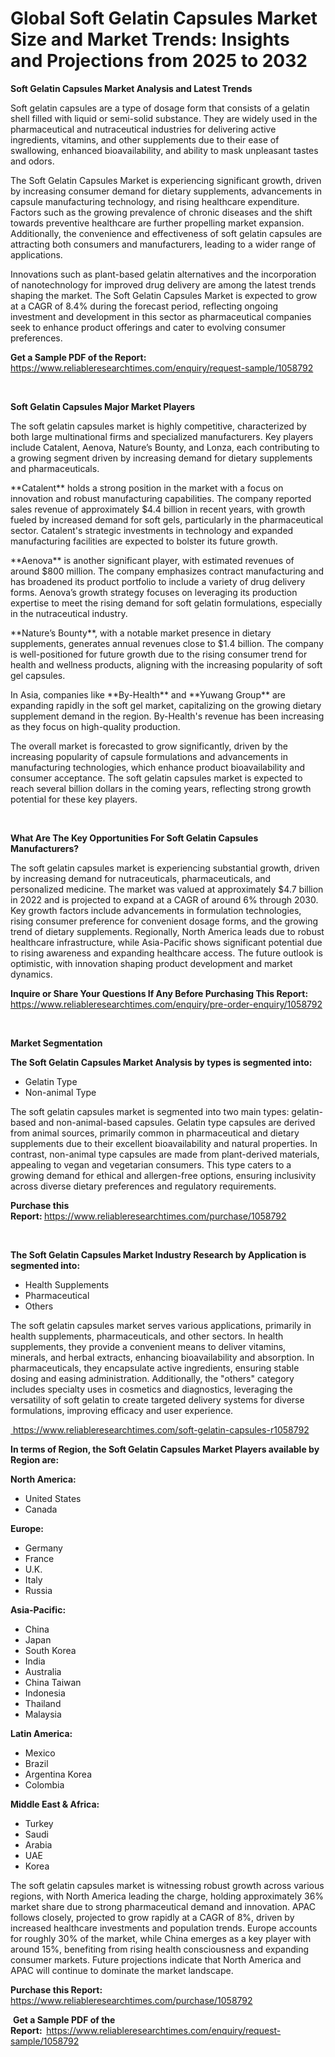 <p><h1>Global Soft Gelatin Capsules Market Size and Market Trends: Insights and Projections from 2025 to 2032</h1></p><p><strong>Soft Gelatin Capsules Market Analysis and Latest Trends</strong></p>
<p><p>Soft gelatin capsules are a type of dosage form that consists of a gelatin shell filled with liquid or semi-solid substance. They are widely used in the pharmaceutical and nutraceutical industries for delivering active ingredients, vitamins, and other supplements due to their ease of swallowing, enhanced bioavailability, and ability to mask unpleasant tastes and odors.</p><p>The Soft Gelatin Capsules Market is experiencing significant growth, driven by increasing consumer demand for dietary supplements, advancements in capsule manufacturing technology, and rising healthcare expenditure. Factors such as the growing prevalence of chronic diseases and the shift towards preventive healthcare are further propelling market expansion. Additionally, the convenience and effectiveness of soft gelatin capsules are attracting both consumers and manufacturers, leading to a wider range of applications.</p><p>Innovations such as plant-based gelatin alternatives and the incorporation of nanotechnology for improved drug delivery are among the latest trends shaping the market. The Soft Gelatin Capsules Market is expected to grow at a CAGR of 8.4% during the forecast period, reflecting ongoing investment and development in this sector as pharmaceutical companies seek to enhance product offerings and cater to evolving consumer preferences.</p></p>
<p><strong>Get a Sample PDF of the Report:&nbsp;</strong> <a href="https://www.reliableresearchtimes.com/enquiry/request-sample/1058792?utm_campaign=2326&utm_medium=2&utm_source=Github&utm_content=ia&utm_term=19042025&utm_id=soft-gelatin-capsules">https://www.reliableresearchtimes.com/enquiry/request-sample/1058792</a></p>
<p>&nbsp;</p>
<p><strong>Soft Gelatin Capsules Major Market Players</strong></p>
<p><p>The soft gelatin capsules market is highly competitive, characterized by both large multinational firms and specialized manufacturers. Key players include Catalent, Aenova, Nature’s Bounty, and Lonza, each contributing to a growing segment driven by increasing demand for dietary supplements and pharmaceuticals.</p><p>**Catalent** holds a strong position in the market with a focus on innovation and robust manufacturing capabilities. The company reported sales revenue of approximately $4.4 billion in recent years, with growth fueled by increased demand for soft gels, particularly in the pharmaceutical sector. Catalent's strategic investments in technology and expanded manufacturing facilities are expected to bolster its future growth.</p><p>**Aenova** is another significant player, with estimated revenues of around $800 million. The company emphasizes contract manufacturing and has broadened its product portfolio to include a variety of drug delivery forms. Aenova’s growth strategy focuses on leveraging its production expertise to meet the rising demand for soft gelatin formulations, especially in the nutraceutical industry.</p><p>**Nature’s Bounty**, with a notable market presence in dietary supplements, generates annual revenues close to $1.4 billion. The company is well-positioned for future growth due to the rising consumer trend for health and wellness products, aligning with the increasing popularity of soft gel capsules.</p><p>In Asia, companies like **By-Health** and **Yuwang Group** are expanding rapidly in the soft gel market, capitalizing on the growing dietary supplement demand in the region. By-Health's revenue has been increasing as they focus on high-quality production.</p><p>The overall market is forecasted to grow significantly, driven by the increasing popularity of capsule formulations and advancements in manufacturing technologies, which enhance product bioavailability and consumer acceptance. The soft gelatin capsules market is expected to reach several billion dollars in the coming years, reflecting strong growth potential for these key players.</p></p>
<p>&nbsp;</p>
<p><strong>What Are The Key Opportunities For Soft Gelatin Capsules Manufacturers?</strong></p>
<p><p>The soft gelatin capsules market is experiencing substantial growth, driven by increasing demand for nutraceuticals, pharmaceuticals, and personalized medicine. The market was valued at approximately $4.7 billion in 2022 and is projected to expand at a CAGR of around 6% through 2030. Key growth factors include advancements in formulation technologies, rising consumer preference for convenient dosage forms, and the growing trend of dietary supplements. Regionally, North America leads due to robust healthcare infrastructure, while Asia-Pacific shows significant potential due to rising awareness and expanding healthcare access. The future outlook is optimistic, with innovation shaping product development and market dynamics.</p></p>
<p><strong>Inquire or Share Your Questions If Any Before Purchasing This Report:</strong> <a href="https://www.reliableresearchtimes.com/enquiry/pre-order-enquiry/1058792?utm_campaign=2326&utm_medium=2&utm_source=Github&utm_content=ia&utm_term=19042025&utm_id=soft-gelatin-capsules">https://www.reliableresearchtimes.com/enquiry/pre-order-enquiry/1058792</a></p>
<p>&nbsp;</p>
<p><strong>Market Segmentation</strong></p>
<p><strong>The Soft Gelatin Capsules Market Analysis by types is segmented into:</strong></p>
<p><ul><li>Gelatin Type</li><li>Non-animal Type</li></ul></p>
<p><p>The soft gelatin capsules market is segmented into two main types: gelatin-based and non-animal-based capsules. Gelatin type capsules are derived from animal sources, primarily common in pharmaceutical and dietary supplements due to their excellent bioavailability and natural properties. In contrast, non-animal type capsules are made from plant-derived materials, appealing to vegan and vegetarian consumers. This type caters to a growing demand for ethical and allergen-free options, ensuring inclusivity across diverse dietary preferences and regulatory requirements.</p></p>
<p><strong>Purchase this Report:&nbsp;</strong><a href="https://www.reliableresearchtimes.com/purchase/1058792?utm_campaign=2326&utm_medium=2&utm_source=Github&utm_content=ia&utm_term=19042025&utm_id=soft-gelatin-capsules">https://www.reliableresearchtimes.com/purchase/1058792</a></p>
<p>&nbsp;</p>
<p><strong>The Soft Gelatin Capsules Market Industry Research by Application is segmented into:</strong></p>
<p><ul><li>Health Supplements</li><li>Pharmaceutical</li><li>Others</li></ul></p>
<p><p>The soft gelatin capsules market serves various applications, primarily in health supplements, pharmaceuticals, and other sectors. In health supplements, they provide a convenient means to deliver vitamins, minerals, and herbal extracts, enhancing bioavailability and absorption. In pharmaceuticals, they encapsulate active ingredients, ensuring stable dosing and easing administration. Additionally, the "others" category includes specialty uses in cosmetics and diagnostics, leveraging the versatility of soft gelatin to create targeted delivery systems for diverse formulations, improving efficacy and user experience.</p></p>
<p><a href="https://www.reliableresearchtimes.com/soft-gelatin-capsules-r1058792?utm_campaign=2326&utm_medium=2&utm_source=Github&utm_content=ia&utm_term=19042025&utm_id=soft-gelatin-capsules">&nbsp;https://www.reliableresearchtimes.com/soft-gelatin-capsules-r1058792</a></p>
<p><strong>In terms of Region, the Soft Gelatin Capsules Market Players available by Region are:</strong></p>
<p>
    <p> <strong> North America: </strong>
        <ul>
            <li>United States</li>
            <li>Canada</li>
        </ul>
        </p> 
    <p> <strong> Europe: </strong>
        <ul>
            <li>Germany</li>
            <li>France</li>
            <li>U.K.</li>
            <li>Italy</li>
            <li>Russia</li>
        </ul>
        </p> 
    <p> <strong> Asia-Pacific: </strong>
        <ul>
            <li>China</li>
            <li>Japan</li>
            <li>South Korea</li>
            <li>India</li>
            <li>Australia</li>
            <li>China Taiwan</li>
            <li>Indonesia</li>
            <li>Thailand</li>
            <li>Malaysia</li>
        </ul>
        </p> 
    <p> <strong> Latin America: </strong>
        <ul>
            <li>Mexico</li>
            <li>Brazil</li>
            <li>Argentina Korea</li>
            <li>Colombia</li>
        </ul>
        </p> 
    <p> <strong> Middle East & Africa: </strong>
        <ul>
            <li>Turkey</li>
            <li>Saudi</li>
            <li>Arabia</li>
            <li>UAE</li>
            <li>Korea</li>
        </ul>
    </p>
    </p>
<p><p>The soft gelatin capsules market is witnessing robust growth across various regions, with North America leading the charge, holding approximately 36% market share due to strong pharmaceutical demand and innovation. APAC follows closely, projected to grow rapidly at a CAGR of 8%, driven by increased healthcare investments and population trends. Europe accounts for roughly 30% of the market, while China emerges as a key player with around 15%, benefiting from rising health consciousness and expanding consumer markets. Future projections indicate that North America and APAC will continue to dominate the market landscape.</p></p>
<p><strong>Purchase this Report: </strong><a href="https://www.reliableresearchtimes.com/purchase/1058792?utm_campaign=2326&utm_medium=2&utm_source=Github&utm_content=ia&utm_term=19042025&utm_id=soft-gelatin-capsules">https://www.reliableresearchtimes.com/purchase/1058792</a></p>
<p>&nbsp;<strong>Get a Sample PDF of the Report:&nbsp;&nbsp;</strong><a href="https://www.reliableresearchtimes.com/enquiry/request-sample/1058792?utm_campaign=2326&utm_medium=2&utm_source=Github&utm_content=ia&utm_term=19042025&utm_id=soft-gelatin-capsules">https://www.reliableresearchtimes.com/enquiry/request-sample/1058792</a></p>
<p><strong></strong></p>
<p><p></p><p></p><p></p></p>